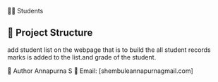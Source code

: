 👩‍🎓 Students  

## 📁 Project Structure
add student list on the webpage that is to build the all student records 
marks is added to the list.and grade of the student.






👤 Author
Annapurna S
📧 Email: [shembuleannapurnagmail.com]


